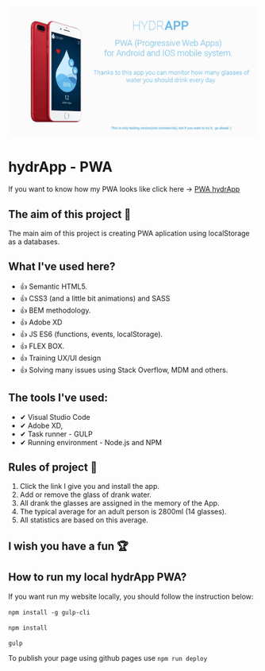 ![Homepage screenshot](github/hydrapp.jpg)

# hydrApp - PWA
If you want to know how my PWA looks like click here -> [PWA hydrApp](https://krzysztofgrudzien.github.io/hydrApp/)

## The aim of this project 🚀
The main aim of this project is creating PWA aplication using localStorage as a databases.

## What I've used here?
- 👍 Semantic HTML5.
- 👍 CSS3 (and a little bit animations) and SASS
- 👍 BEM methodology.
- 👍 Adobe XD
- 👍 JS ES6 (functions, events, localStorage).
- 👍 FLEX BOX.
- 👍 Training UX/UI design
- 👍 Solving many issues using Stack Overflow, MDM and others.

## The tools I've used:
- ✔ Visual Studio Code
- ✔ Adobe XD,
- ✔ Task runner - GULP
- ✔ Running environment - Node.js and NPM

## Rules of project 🔔 
1. Click the link I give you and install the app.
2. Add or remove the glass of drank water.
3. All drank the glasses are assigned in the memory of the App.
4. The typical average for an adult person is 2800ml (14 glasses).
5. All statistics are based on this average.

## I wish you have a fun 🏆

## How to run my local hydrApp PWA?

If you want run my website locally, you should follow the instruction below:

`npm install -g gulp-cli`

`npm install`

`gulp`

To publish your page using github pages use `npm run deploy`
